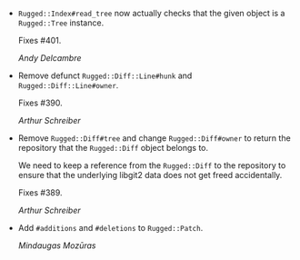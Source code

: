 *   `Rugged::Index#read_tree` now actually checks that the given object is a
    `Rugged::Tree` instance.

    Fixes #401.

    *Andy Delcambre*

*   Remove defunct `Rugged::Diff::Line#hunk` and `Rugged::Diff::Line#owner`.

    Fixes #390.

    *Arthur Schreiber*

*   Remove `Rugged::Diff#tree` and change `Rugged::Diff#owner` to return the
    repository that the `Rugged::Diff` object belongs to.

    We need to keep a reference from the `Rugged::Diff` to the repository to
    ensure that the underlying libgit2 data does not get freed accidentally.

    Fixes #389.

    *Arthur Schreiber*

*   Add `#additions` and `#deletions` to `Rugged::Patch`.

    *Mindaugas Mozūras*
